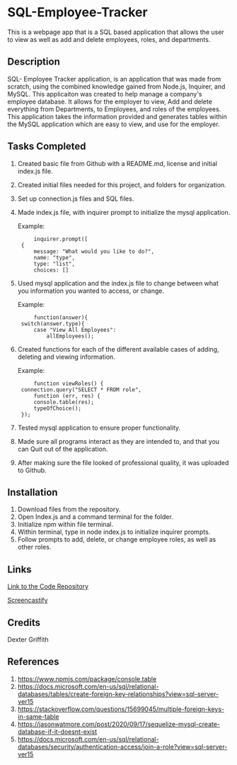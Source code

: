 # SQL-Employee-Tracker

This is a webpage app that is a SQL based application that allows the user to view as well as add and delete employees, roles, and departments. 

## Description 

SQL- Employee Tracker application, is an application that was made from scratch, using the combined knowledge gained from Node.js, Inquirer, and MySQL. This applicaiton was created to help manage a company's employee database. It allows for the employer to view, Add and delete everything from Departments, to Employees, and roles of the employees. This application takes the information provided and generates tables within the MySQL application which are easy to view, and use for the employer.   

## Tasks Completed

1. Created basic file from Github with a README.md, license and initial index.js file. 
2. Created initial files needed for this project, and folders for organization. 
3. Set up connection.js files and SQL files.  
4. Made index.js file, with inquirer prompt to initialize the mysql application.

    Example:
    
            inquirer.prompt([
        {
            message: "What would you like to do?",
            name: "type",
            type: "list",
            choices: []
5. Used mysql application and the index.js file to change between what you information you wanted to access, or change. 

    Example: 

            function(answer){
        switch(answer.type){
            case "View All Employees":
                allEmployees();
6. Created functions for each of the different available cases of adding, deleting and viewing information. 

    Example:

            function viewRoles() {
        connection.query("SELECT * FROM role",
            function (err, res) {
            console.table(res);
            typeOfChoice();
        });
7. Tested mysql application to ensure proper functionality.
8. Made sure all programs interact as they are intended to, and that you can Quit out of the application. 
9. After making sure the file looked of professional quality, it was uploaded to Github. 

## Installation

1. Download files from the repository.
2. Open Index.js and a command terminal for the folder. 
3. Initialize npm within file terminal.
4. Within terminal, type in node index.js to initialize inquirer prompts. 
5. Follow prompts to add, delete, or change employee roles, as well as other roles. 

## Links 

[Link to the Code Repository](https://github.com/DexterLGriffith/SQL-Employee-Tracker)

[Screencastify](https://watch.screencastify.com/v/i2xPl2V54VbDikguj4sM)

## Credits

Dexter Griffith

## References 

1. https://www.npmjs.com/package/console.table 
2. https://docs.microsoft.com/en-us/sql/relational-databases/tables/create-foreign-key-relationships?view=sql-server-ver15 
3. https://stackoverflow.com/questions/15699045/multiple-foreign-keys-in-same-table 
4. https://jasonwatmore.com/post/2020/09/17/sequelize-mysql-create-database-if-it-doesnt-exist 
5. https://docs.microsoft.com/en-us/sql/relational-databases/security/authentication-access/join-a-role?view=sql-server-ver15
